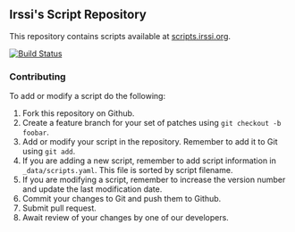## Irssi's Script Repository

This repository contains scripts available at
[scripts.irssi.org](http://scripts.irssi.org).

[![Build Status](https://travis-ci.org/irssi/scripts.irssi.org.svg?branch=gh-pages)](https://travis-ci.org/irssi/scripts.irssi.org)

### Contributing

To add or modify a script do the following:

1. Fork this repository on Github.
2. Create a feature branch for your set of patches using `git checkout -b foobar`.
3. Add or modify your script in the repository. Remember to add it to Git using `git add`.
4. If you are adding a new script, remember to add script information in `_data/scripts.yaml`. This file is sorted by script filename.
5. If you are modifying a script, remember to increase the version number and update the last modification date.
6. Commit your changes to Git and push them to Github.
7. Submit pull request.
8. Await review of your changes by one of our developers.
